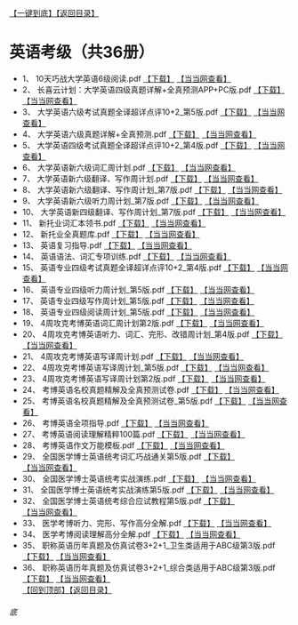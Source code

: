 [【一键到底】](#底)[【返回目录】](/README.md)
# 英语考级（共36册）
*	1、	10天巧战大学英语6级阅读.pdf	[【下载】](https://474b.com/file/25713053-437487561)	[【当当网查看】](http://search.dangdang.com/?key=%10天巧战大学英语6级阅读.pdf%&act=input)
*	2、	长喜云计划：大学英语四级真题详解+全真预测APP+PC版.pdf	[【下载】](https://474b.com/file/25713053-437487636)	[【当当网查看】](http://search.dangdang.com/?key=%长喜云计划：大学英语四级真题详解+全真预测APP+PC版.pdf%&act=input)
*	3、	大学英语六级考试真题全译超详点评10+2_第5版.pdf	[【下载】](https://474b.com/file/25713053-437487551)	[【当当网查看】](http://search.dangdang.com/?key=%大学英语六级考试真题全译超详点评10+2_第5版.pdf%&act=input)
*	4、	大学英语六级真题详解+全真预测.pdf	[【下载】](https://474b.com/file/25713053-437487536)	[【当当网查看】](http://search.dangdang.com/?key=%大学英语六级真题详解+全真预测.pdf%&act=input)
*	5、	大学英语四级考试真题全译超详点评10+2_第4版.pdf	[【下载】](https://474b.com/file/25713053-437487511)	[【当当网查看】](http://search.dangdang.com/?key=%大学英语四级考试真题全译超详点评10+2_第4版.pdf%&act=input)
*	6、	大学英语新六级词汇周计划.pdf	[【下载】](https://474b.com/file/25713053-437487501)	[【当当网查看】](http://search.dangdang.com/?key=%大学英语新六级词汇周计划.pdf%&act=input)
*	7、	大学英语新六级翻译、写作周计划.pdf	[【下载】](https://474b.com/file/25713053-437487477)	[【当当网查看】](http://search.dangdang.com/?key=%大学英语新六级翻译、写作周计划.pdf%&act=input)
*	8、	大学英语新六级翻译、写作周计划_第7版.pdf	[【下载】](https://474b.com/file/25713053-437487435)	[【当当网查看】](http://search.dangdang.com/?key=%大学英语新六级翻译、写作周计划_第7版.pdf%&act=input)
*	9、	大学英语新六级听力周计划_第7版.pdf	[【下载】](https://474b.com/file/25713053-437487426)	[【当当网查看】](http://search.dangdang.com/?key=%大学英语新六级听力周计划_第7版.pdf%&act=input)
*	10、	大学英语新四级翻译、写作周计划_第7版.pdf	[【下载】](https://474b.com/file/25713053-437487416)	[【当当网查看】](http://search.dangdang.com/?key=%大学英语新四级翻译、写作周计划_第7版.pdf%&act=input)
*	11、	新托业词汇本领书.pdf	[【下载】](https://474b.com/file/25713053-437487866)	[【当当网查看】](http://search.dangdang.com/?key=%新托业词汇本领书.pdf%&act=input)
*	12、	新托业全真题库.pdf	[【下载】](https://474b.com/file/25713053-437487851)	[【当当网查看】](http://search.dangdang.com/?key=%新托业全真题库.pdf%&act=input)
*	13、	英语复习指导.pdf	[【下载】](https://474b.com/file/25713053-437487731)	[【当当网查看】](http://search.dangdang.com/?key=%英语复习指导.pdf%&act=input)
*	14、	英语语法、词汇专项训练.pdf	[【下载】](https://474b.com/file/25713053-437487705)	[【当当网查看】](http://search.dangdang.com/?key=%英语语法、词汇专项训练.pdf%&act=input)
*	15、	英语专业四级考试真题全译超详点评10+2_第4版.pdf	[【下载】](https://474b.com/file/25713053-437487686)	[【当当网查看】](http://search.dangdang.com/?key=%英语专业四级考试真题全译超详点评10+2_第4版.pdf%&act=input)
*	16、	英语专业四级听力周计划_第5版.pdf	[【下载】](https://474b.com/file/25713053-437487680)	[【当当网查看】](http://search.dangdang.com/?key=%英语专业四级听力周计划_第5版.pdf%&act=input)
*	17、	英语专业四级写作周计划_第5版.pdf	[【下载】](https://474b.com/file/25713053-437487670)	[【当当网查看】](http://search.dangdang.com/?key=%英语专业四级写作周计划_第5版.pdf%&act=input)
*	18、	英语专业四级阅读周计划_第5版.pdf	[【下载】](https://474b.com/file/25713053-437487650)	[【当当网查看】](http://search.dangdang.com/?key=%英语专业四级阅读周计划_第5版.pdf%&act=input)
*	19、	4周攻克考博英语词汇周计划第2版.pdf	[【下载】](https://474b.com/file/25713053-437489723)	[【当当网查看】](http://search.dangdang.com/?key=%4周攻克考博英语词汇周计划第2版.pdf%&act=input)
*	20、	4周攻克考博英语听力、词汇、完形、改错周计划_第4版.pdf	[【下载】](https://474b.com/file/25713053-437489695)	[【当当网查看】](http://search.dangdang.com/?key=%4周攻克考博英语听力、词汇、完形、改错周计划_第4版.pdf%&act=input)
*	21、	4周攻克考博英语写译周计划.pdf	[【下载】](https://474b.com/file/25713053-437489662)	[【当当网查看】](http://search.dangdang.com/?key=%4周攻克考博英语写译周计划.pdf%&act=input)
*	22、	4周攻克考博英语写译周计划_第5版.pdf	[【下载】](https://474b.com/file/25713053-437489646)	[【当当网查看】](http://search.dangdang.com/?key=%4周攻克考博英语写译周计划_第5版.pdf%&act=input)
*	23、	4周攻克考博英语写译周计划第2版.pdf	[【下载】](https://474b.com/file/25713053-437489668)	[【当当网查看】](http://search.dangdang.com/?key=%4周攻克考博英语写译周计划第2版.pdf%&act=input)
*	24、	考博英语名校真题精解及全真预测试卷.pdf	[【下载】](https://474b.com/file/25713053-437489625)	[【当当网查看】](http://search.dangdang.com/?key=%考博英语名校真题精解及全真预测试卷.pdf%&act=input)
*	25、	考博英语名校真题精解及全真预测试卷_第5版.pdf	[【下载】](https://474b.com/file/25713053-437489604)	[【当当网查看】](http://search.dangdang.com/?key=%考博英语名校真题精解及全真预测试卷_第5版.pdf%&act=input)
*	26、	考博英语全项指导.pdf	[【下载】](https://474b.com/file/25713053-437489553)	[【当当网查看】](http://search.dangdang.com/?key=%考博英语全项指导.pdf%&act=input)
*	27、	考博英语阅读理解精粹100篇.pdf	[【下载】](https://474b.com/file/25713053-437489522)	[【当当网查看】](http://search.dangdang.com/?key=%考博英语阅读理解精粹100篇.pdf%&act=input)
*	28、	考博英语作文万能模板.pdf	[【下载】](https://474b.com/file/25713053-437489845)	[【当当网查看】](http://search.dangdang.com/?key=%考博英语作文万能模板.pdf%&act=input)
*	29、	全国医学博士英语统考词汇巧战通关第5版.pdf	[【下载】](https://474b.com/file/25713053-437489829)	[【当当网查看】](http://search.dangdang.com/?key=%全国医学博士英语统考词汇巧战通关第5版.pdf%&act=input)
*	30、	全国医学博士英语统考实战演练.pdf	[【下载】](https://474b.com/file/25713053-437489797)	[【当当网查看】](http://search.dangdang.com/?key=%全国医学博士英语统考实战演练.pdf%&act=input)
*	31、	全国医学博士英语统考实战演练第5版.pdf	[【下载】](https://474b.com/file/25713053-437489814)	[【当当网查看】](http://search.dangdang.com/?key=%全国医学博士英语统考实战演练第5版.pdf%&act=input)
*	32、	全国医学博士英语统考综合应试教程第5版.pdf	[【下载】](https://474b.com/file/25713053-437489773)	[【当当网查看】](http://search.dangdang.com/?key=%全国医学博士英语统考综合应试教程第5版.pdf%&act=input)
*	33、	医学考博听力、完形、写作高分全解.pdf	[【下载】](https://474b.com/file/25713053-437489753)	[【当当网查看】](http://search.dangdang.com/?key=%医学考博听力、完形、写作高分全解.pdf%&act=input)
*	34、	医学考博阅读理解高分全解.pdf	[【下载】](https://474b.com/file/25713053-437489734)	[【当当网查看】](http://search.dangdang.com/?key=%医学考博阅读理解高分全解.pdf%&act=input)
*	35、	职称英语历年真题及仿真试卷3+2+1_卫生类适用于ABC级第3版.pdf	[【下载】](https://474b.com/file/25713053-437489427)	[【当当网查看】](http://search.dangdang.com/?key=%职称英语历年真题及仿真试卷3+2+1_卫生类适用于ABC级第3版.pdf%&act=input)
*	36、	职称英语历年真题及仿真试卷3+2+1_综合类适用于ABC级第3版.pdf	[【下载】](https://474b.com/file/25713053-437489442)	[【当当网查看】](http://search.dangdang.com/?key=%职称英语历年真题及仿真试卷3+2+1_综合类适用于ABC级第3版.pdf%&act=input)
<br>[【回到顶部】](#readme)[【返回目录】](/README.md)
###### 底
